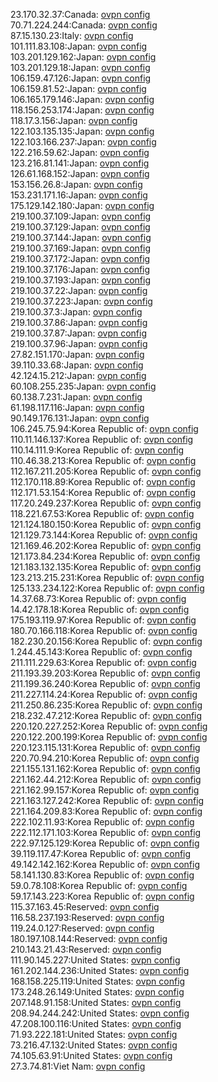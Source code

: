 23.170.32.37:Canada: [ovpn config](vpn/23_170_32_37.ovpn)  
70.71.224.244:Canada: [ovpn config](vpn/70_71_224_244.ovpn)  
87.15.130.23:Italy: [ovpn config](vpn/87_15_130_23.ovpn)  
101.111.83.108:Japan: [ovpn config](vpn/101_111_83_108.ovpn)  
103.201.129.162:Japan: [ovpn config](vpn/103_201_129_162.ovpn)  
103.201.129.18:Japan: [ovpn config](vpn/103_201_129_18.ovpn)  
106.159.47.126:Japan: [ovpn config](vpn/106_159_47_126.ovpn)  
106.159.81.52:Japan: [ovpn config](vpn/106_159_81_52.ovpn)  
106.165.179.146:Japan: [ovpn config](vpn/106_165_179_146.ovpn)  
118.156.253.174:Japan: [ovpn config](vpn/118_156_253_174.ovpn)  
118.17.3.156:Japan: [ovpn config](vpn/118_17_3_156.ovpn)  
122.103.135.135:Japan: [ovpn config](vpn/122_103_135_135.ovpn)  
122.103.166.237:Japan: [ovpn config](vpn/122_103_166_237.ovpn)  
122.216.59.62:Japan: [ovpn config](vpn/122_216_59_62.ovpn)  
123.216.81.141:Japan: [ovpn config](vpn/123_216_81_141.ovpn)  
126.61.168.152:Japan: [ovpn config](vpn/126_61_168_152.ovpn)  
153.156.26.8:Japan: [ovpn config](vpn/153_156_26_8.ovpn)  
153.231.171.16:Japan: [ovpn config](vpn/153_231_171_16.ovpn)  
175.129.142.180:Japan: [ovpn config](vpn/175_129_142_180.ovpn)  
219.100.37.109:Japan: [ovpn config](vpn/219_100_37_109.ovpn)  
219.100.37.129:Japan: [ovpn config](vpn/219_100_37_129.ovpn)  
219.100.37.144:Japan: [ovpn config](vpn/219_100_37_144.ovpn)  
219.100.37.169:Japan: [ovpn config](vpn/219_100_37_169.ovpn)  
219.100.37.172:Japan: [ovpn config](vpn/219_100_37_172.ovpn)  
219.100.37.176:Japan: [ovpn config](vpn/219_100_37_176.ovpn)  
219.100.37.193:Japan: [ovpn config](vpn/219_100_37_193.ovpn)  
219.100.37.22:Japan: [ovpn config](vpn/219_100_37_22.ovpn)  
219.100.37.223:Japan: [ovpn config](vpn/219_100_37_223.ovpn)  
219.100.37.3:Japan: [ovpn config](vpn/219_100_37_3.ovpn)  
219.100.37.86:Japan: [ovpn config](vpn/219_100_37_86.ovpn)  
219.100.37.87:Japan: [ovpn config](vpn/219_100_37_87.ovpn)  
219.100.37.96:Japan: [ovpn config](vpn/219_100_37_96.ovpn)  
27.82.151.170:Japan: [ovpn config](vpn/27_82_151_170.ovpn)  
39.110.33.68:Japan: [ovpn config](vpn/39_110_33_68.ovpn)  
42.124.15.212:Japan: [ovpn config](vpn/42_124_15_212.ovpn)  
60.108.255.235:Japan: [ovpn config](vpn/60_108_255_235.ovpn)  
60.138.7.231:Japan: [ovpn config](vpn/60_138_7_231.ovpn)  
61.198.117.116:Japan: [ovpn config](vpn/61_198_117_116.ovpn)  
90.149.176.131:Japan: [ovpn config](vpn/90_149_176_131.ovpn)  
106.245.75.94:Korea Republic of: [ovpn config](vpn/106_245_75_94.ovpn)  
110.11.146.137:Korea Republic of: [ovpn config](vpn/110_11_146_137.ovpn)  
110.14.111.9:Korea Republic of: [ovpn config](vpn/110_14_111_9.ovpn)  
110.46.38.213:Korea Republic of: [ovpn config](vpn/110_46_38_213.ovpn)  
112.167.211.205:Korea Republic of: [ovpn config](vpn/112_167_211_205.ovpn)  
112.170.118.89:Korea Republic of: [ovpn config](vpn/112_170_118_89.ovpn)  
112.171.53.154:Korea Republic of: [ovpn config](vpn/112_171_53_154.ovpn)  
117.20.249.237:Korea Republic of: [ovpn config](vpn/117_20_249_237.ovpn)  
118.221.67.53:Korea Republic of: [ovpn config](vpn/118_221_67_53.ovpn)  
121.124.180.150:Korea Republic of: [ovpn config](vpn/121_124_180_150.ovpn)  
121.129.73.144:Korea Republic of: [ovpn config](vpn/121_129_73_144.ovpn)  
121.169.46.202:Korea Republic of: [ovpn config](vpn/121_169_46_202.ovpn)  
121.173.84.234:Korea Republic of: [ovpn config](vpn/121_173_84_234.ovpn)  
121.183.132.135:Korea Republic of: [ovpn config](vpn/121_183_132_135.ovpn)  
123.213.215.231:Korea Republic of: [ovpn config](vpn/123_213_215_231.ovpn)  
125.133.234.122:Korea Republic of: [ovpn config](vpn/125_133_234_122.ovpn)  
14.37.68.73:Korea Republic of: [ovpn config](vpn/14_37_68_73.ovpn)  
14.42.178.18:Korea Republic of: [ovpn config](vpn/14_42_178_18.ovpn)  
175.193.119.97:Korea Republic of: [ovpn config](vpn/175_193_119_97.ovpn)  
180.70.166.118:Korea Republic of: [ovpn config](vpn/180_70_166_118.ovpn)  
182.230.20.156:Korea Republic of: [ovpn config](vpn/182_230_20_156.ovpn)  
1.244.45.143:Korea Republic of: [ovpn config](vpn/1_244_45_143.ovpn)  
211.111.229.63:Korea Republic of: [ovpn config](vpn/211_111_229_63.ovpn)  
211.193.39.203:Korea Republic of: [ovpn config](vpn/211_193_39_203.ovpn)  
211.199.36.240:Korea Republic of: [ovpn config](vpn/211_199_36_240.ovpn)  
211.227.114.24:Korea Republic of: [ovpn config](vpn/211_227_114_24.ovpn)  
211.250.86.235:Korea Republic of: [ovpn config](vpn/211_250_86_235.ovpn)  
218.232.47.212:Korea Republic of: [ovpn config](vpn/218_232_47_212.ovpn)  
220.120.227.252:Korea Republic of: [ovpn config](vpn/220_120_227_252.ovpn)  
220.122.200.199:Korea Republic of: [ovpn config](vpn/220_122_200_199.ovpn)  
220.123.115.131:Korea Republic of: [ovpn config](vpn/220_123_115_131.ovpn)  
220.70.94.210:Korea Republic of: [ovpn config](vpn/220_70_94_210.ovpn)  
221.155.131.162:Korea Republic of: [ovpn config](vpn/221_155_131_162.ovpn)  
221.162.44.212:Korea Republic of: [ovpn config](vpn/221_162_44_212.ovpn)  
221.162.99.157:Korea Republic of: [ovpn config](vpn/221_162_99_157.ovpn)  
221.163.127.242:Korea Republic of: [ovpn config](vpn/221_163_127_242.ovpn)  
221.164.209.83:Korea Republic of: [ovpn config](vpn/221_164_209_83.ovpn)  
222.102.11.93:Korea Republic of: [ovpn config](vpn/222_102_11_93.ovpn)  
222.112.171.103:Korea Republic of: [ovpn config](vpn/222_112_171_103.ovpn)  
222.97.125.129:Korea Republic of: [ovpn config](vpn/222_97_125_129.ovpn)  
39.119.117.47:Korea Republic of: [ovpn config](vpn/39_119_117_47.ovpn)  
49.142.142.162:Korea Republic of: [ovpn config](vpn/49_142_142_162.ovpn)  
58.141.130.83:Korea Republic of: [ovpn config](vpn/58_141_130_83.ovpn)  
59.0.78.108:Korea Republic of: [ovpn config](vpn/59_0_78_108.ovpn)  
59.17.143.223:Korea Republic of: [ovpn config](vpn/59_17_143_223.ovpn)  
115.37.163.45:Reserved: [ovpn config](vpn/115_37_163_45.ovpn)  
116.58.237.193:Reserved: [ovpn config](vpn/116_58_237_193.ovpn)  
119.24.0.127:Reserved: [ovpn config](vpn/119_24_0_127.ovpn)  
180.197.108.144:Reserved: [ovpn config](vpn/180_197_108_144.ovpn)  
210.143.21.43:Reserved: [ovpn config](vpn/210_143_21_43.ovpn)  
111.90.145.227:United States: [ovpn config](vpn/111_90_145_227.ovpn)  
161.202.144.236:United States: [ovpn config](vpn/161_202_144_236.ovpn)  
168.158.225.119:United States: [ovpn config](vpn/168_158_225_119.ovpn)  
173.248.26.149:United States: [ovpn config](vpn/173_248_26_149.ovpn)  
207.148.91.158:United States: [ovpn config](vpn/207_148_91_158.ovpn)  
208.94.244.242:United States: [ovpn config](vpn/208_94_244_242.ovpn)  
47.208.100.116:United States: [ovpn config](vpn/47_208_100_116.ovpn)  
71.93.222.181:United States: [ovpn config](vpn/71_93_222_181.ovpn)  
73.216.47.132:United States: [ovpn config](vpn/73_216_47_132.ovpn)  
74.105.63.91:United States: [ovpn config](vpn/74_105_63_91.ovpn)  
27.3.74.81:Viet Nam: [ovpn config](vpn/27_3_74_81.ovpn)  
